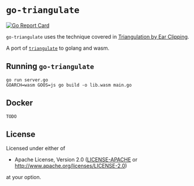 # `go-triangulate`
[![Go Report Card](https://goreportcard.com/badge/github.com/steven-mathew/go-triangulate)](https://goreportcard.com/report/github.com/steven-mathew/go-triangulate)

`go-triangulate` uses the technique covered in [Triangulation by Ear Clipping](https://www.geometrictools.com/Documentation/TriangulationByEarClipping.pdf).

A port of [`triangulate`](https://github.com/ekzhang/triangulate) to golang and wasm.

## Running `go-triangulate`
```
go run server.go
GOARCH=wasm GOOS=js go build -o lib.wasm main.go
```

## Docker
```
TODO
```

## License

Licensed under either of

 * Apache License, Version 2.0
   ([LICENSE-APACHE](LICENSE-APACHE) or http://www.apache.org/licenses/LICENSE-2.0)

at your option.
